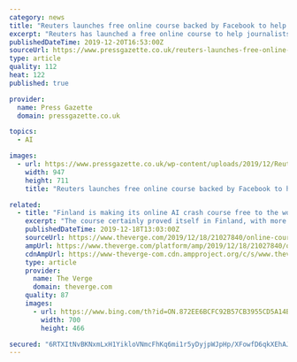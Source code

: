 ```yaml
---
category: news
title: "Reuters launches free online course backed by Facebook to help journalists spot 'deepfakes'"
excerpt: "Reuters has launched a free online course to help journalists spot so-called “deepfakes” and other manipulated videos, images and audio content in the fight against fake news and disinformation. The Identifying and Tackling Manipulated Media course is sponsored by the Facebook Journalism Project and is available now in English, French ..."
publishedDateTime: 2019-12-20T16:53:00Z
sourceUrl: https://www.pressgazette.co.uk/reuters-launches-free-online-course-backed-by-facebook-to-help-journalists-spot-deepfakes/
type: article
quality: 112
heat: 122
published: true

provider:
  name: Press Gazette
  domain: pressgazette.co.uk

topics:
  - AI

images:
  - url: https://www.pressgazette.co.uk/wp-content/uploads/2019/12/Reuters-deepfake-course-e1576857843590.jpg
    width: 947
    height: 711
    title: "Reuters launches free online course backed by Facebook to help journalists spot 'deepfakes'"

related:
  - title: "Finland is making its online AI crash course free to the world"
    excerpt: "The course certainly proved itself in Finland, with more than 1 percent of the Nordic nation’s 5.5 million citizens signing up. The course, named Elements of AI, is currently available in English, Swedish, Estonian, Finnish, and German. The six sections of Elements of AI, each of which takes approximately 5 to 10 hours to complete."
    publishedDateTime: 2019-12-18T13:03:00Z
    sourceUrl: https://www.theverge.com/2019/12/18/21027840/online-course-basics-of-ai-finland-free-elements
    ampUrl: https://www.theverge.com/platform/amp/2019/12/18/21027840/online-course-basics-of-ai-finland-free-elements
    cdnAmpUrl: https://www-theverge-com.cdn.ampproject.org/c/s/www.theverge.com/platform/amp/2019/12/18/21027840/online-course-basics-of-ai-finland-free-elements
    type: article
    provider:
      name: The Verge
      domain: theverge.com
    quality: 87
    images:
      - url: https://www.bing.com/th?id=ON.872EE6BCFC92B57CB3955CD5A14BCA86
        width: 700
        height: 466

secured: "6RTXItNvBKNxmLxH1YikloVNmcFhKq6mi1r5yDyjpWJpHp/XFowfD6qkXEhAJBCbYISmpauaoOgFIgzNkNAv5W1sW9Uu7ygFUzf50w0b2XlJOKBJdWyLXbyV/Da6muuNYsF6+WHLdFhp1bdkALuM/lY1fWrsnshcwUm48Ld8EKUYFyQnobe/TG1s34RXfqFInClNumsrDbqwmHzOWh/yVENW0UR278kTEARlrwcgAHd2h8iwIkuS3f+Y9blqhmh3BkbkkABtiwrbrEHAHR+BtA==;8Bc1KZC5LOMCKHgxCLkzbw=="
---
```


